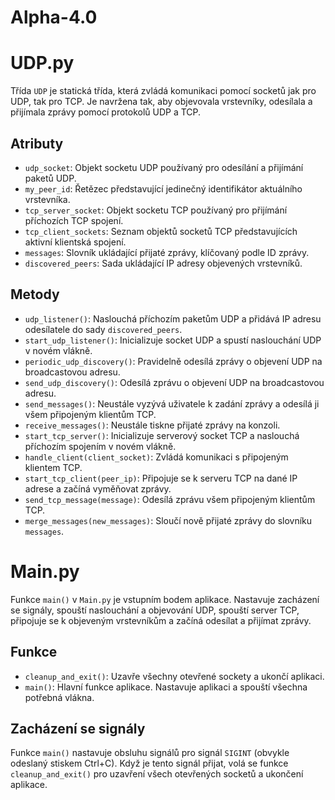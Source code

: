 # Alpha-4.0

# UDP.py

Třída `UDP` je statická třída, která zvládá komunikaci pomocí socketů jak pro UDP, tak pro TCP. Je navržena tak, aby objevovala vrstevníky, odesílala a přijímala zprávy pomocí protokolů UDP a TCP.

## Atributy

- `udp_socket`: Objekt socketu UDP používaný pro odesílání a přijímání paketů UDP.
- `my_peer_id`: Řetězec představující jedinečný identifikátor aktuálního vrstevníka.
- `tcp_server_socket`: Objekt socketu TCP používaný pro přijímání příchozích TCP spojení.
- `tcp_client_sockets`: Seznam objektů socketů TCP představujících aktivní klientská spojení.
- `messages`: Slovník ukládající přijaté zprávy, klíčovaný podle ID zprávy.
- `discovered_peers`: Sada ukládající IP adresy objevených vrstevníků.

## Metody

- `udp_listener()`: Naslouchá příchozím paketům UDP a přidává IP adresu odesílatele do sady `discovered_peers`.
- `start_udp_listener()`: Inicializuje socket UDP a spustí naslouchání UDP v novém vlákně.
- `periodic_udp_discovery()`: Pravidelně odesílá zprávy o objevení UDP na broadcastovou adresu.
- `send_udp_discovery()`: Odesílá zprávu o objevení UDP na broadcastovou adresu.
- `send_messages()`: Neustále vyzývá uživatele k zadání zprávy a odesílá ji všem připojeným klientům TCP.
- `receive_messages()`: Neustále tiskne přijaté zprávy na konzoli.
- `start_tcp_server()`: Inicializuje serverový socket TCP a naslouchá příchozím spojením v novém vlákně.
- `handle_client(client_socket)`: Zvládá komunikaci s připojeným klientem TCP.
- `start_tcp_client(peer_ip)`: Připojuje se k serveru TCP na dané IP adrese a začíná vyměňovat zprávy.
- `send_tcp_message(message)`: Odesílá zprávu všem připojeným klientům TCP.
- `merge_messages(new_messages)`: Sloučí nově přijaté zprávy do slovníku `messages`.

# Main.py

Funkce `main()` v `Main.py` je vstupním bodem aplikace. Nastavuje zacházení se signály, spouští naslouchání a objevování UDP, spouští server TCP, připojuje se k objeveným vrstevníkům a začíná odesílat a přijímat zprávy.

## Funkce

- `cleanup_and_exit()`: Uzavře všechny otevřené sockety a ukončí aplikaci.
- `main()`: Hlavní funkce aplikace. Nastavuje aplikaci a spouští všechna potřebná vlákna.

## Zacházení se signály

Funkce `main()` nastavuje obsluhu signálů pro signál `SIGINT` (obvykle odeslaný stiskem Ctrl+C). Když je tento signál přijat, volá se funkce `cleanup_and_exit()` pro uzavření všech otevřených socketů a ukončení aplikace.
